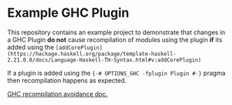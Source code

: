 Example GHC Plugin
===

This repository contains an example project to demonstrate that changes in a GHC Plugin 
**do not** cause recompilation of modules using the plugin **if** its added using the `[addCorePlugin](https://hackage.haskell.org/package/template-haskell-2.21.0.0/docs/Language-Haskell-TH-Syntax.html#v:addCorePlugin)`

If a plugin is added using the `{-# OPTIONS_GHC -fplugin Plugin #-}` pragma then recompilation happens as expected.

[GHC recompilation avoidance doc.](https://gitlab.haskell.org/ghc/ghc/-/wikis/commentary/compiler/recompilation-avoidance#template-haskell-and-plugins)
